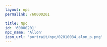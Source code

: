 ```yaml
---
layout: npc
permalink: /60000201

title: Npc
id: '60000201'
npc_name: 'Allon'
icon_url: 'portrait/npc/02010034_alon_p.png'
---
```

